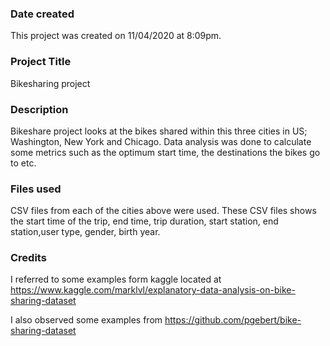 ### Date created
This project was created on 11/04/2020 at 8:09pm.

### Project Title
Bikesharing project

### Description
Bikeshare project looks at the bikes shared within this three cities in US; Washington, New York and Chicago. Data analysis was done to calculate some metrics such as the optimum start time, the destinations the bikes go to etc.

### Files used
CSV files from each of the cities above were used.
These CSV files shows the start time of the trip, end time, trip duration, start station, end station,user type, gender, birth year.

### Credits
I referred to some examples form kaggle located at https://www.kaggle.com/marklvl/explanatory-data-analysis-on-bike-sharing-dataset

 I also observed some examples from https://github.com/pgebert/bike-sharing-dataset
